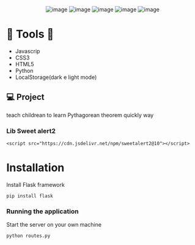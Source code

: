 
<div align='center'>
 
 ![image](https://img.shields.io/badge/HTML5-E34F26?style=for-the-badge&logo=html5&logoColor=white)
 ![image](https://img.shields.io/badge/CSS3-1572B6?style=for-the-badge&logo=css3&logoColor=white)
 ![image](https://img.shields.io/badge/JavaScript-F7DF1E?style=for-the-badge&logo=javascript&logoColor=black) 
 ![image](https://img.shields.io/badge/Python-14354C?style=for-the-badge&logo=python&logoColor=white)
 ![image](https://img.shields.io/badge/Flask-000000?style=for-the-badge&logo=flask&logoColor=white)
 

 
 </div>

# 👷 Tools 👷
 - Javascrip
 - CSS3
 - HTML5 
 - Python 
 - LocalStorage(dark e light mode)
 
 ## 💻 Project

  teach childrean to learn Pythagorean theorem quickly way
 
 ###  Lib Sweet alert2
 
 `<script src="https://cdn.jsdelivr.net/npm/sweetalert2@10"></script>`
 
 # Installation
 
 Install Flask framework
 
 `pip install flask`
 
 ### Running the application
 
 Start the server on your own machine 
 
 `python routes.py`
 
 
 
 
